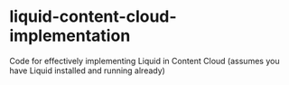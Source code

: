 # liquid-content-cloud-implementation
Code for effectively implementing Liquid in Content Cloud (assumes you have Liquid installed and running already)
